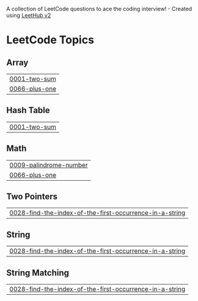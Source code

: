 A collection of LeetCode questions to ace the coding interview! - Created using [LeetHub v2](https://github.com/arunbhardwaj/LeetHub-2.0)
<!---LeetCode Topics Start-->
# LeetCode Topics
## Array
|  |
| ------- |
| [0001-two-sum](https://github.com/jamshi-55/leetcode/tree/master/0001-two-sum) |
| [0066-plus-one](https://github.com/jamshi-55/leetcode/tree/master/0066-plus-one) |
## Hash Table
|  |
| ------- |
| [0001-two-sum](https://github.com/jamshi-55/leetcode/tree/master/0001-two-sum) |
## Math
|  |
| ------- |
| [0009-palindrome-number](https://github.com/jamshi-55/leetcode/tree/master/0009-palindrome-number) |
| [0066-plus-one](https://github.com/jamshi-55/leetcode/tree/master/0066-plus-one) |
## Two Pointers
|  |
| ------- |
| [0028-find-the-index-of-the-first-occurrence-in-a-string](https://github.com/jamshi-55/leetcode/tree/master/0028-find-the-index-of-the-first-occurrence-in-a-string) |
## String
|  |
| ------- |
| [0028-find-the-index-of-the-first-occurrence-in-a-string](https://github.com/jamshi-55/leetcode/tree/master/0028-find-the-index-of-the-first-occurrence-in-a-string) |
## String Matching
|  |
| ------- |
| [0028-find-the-index-of-the-first-occurrence-in-a-string](https://github.com/jamshi-55/leetcode/tree/master/0028-find-the-index-of-the-first-occurrence-in-a-string) |
<!---LeetCode Topics End-->